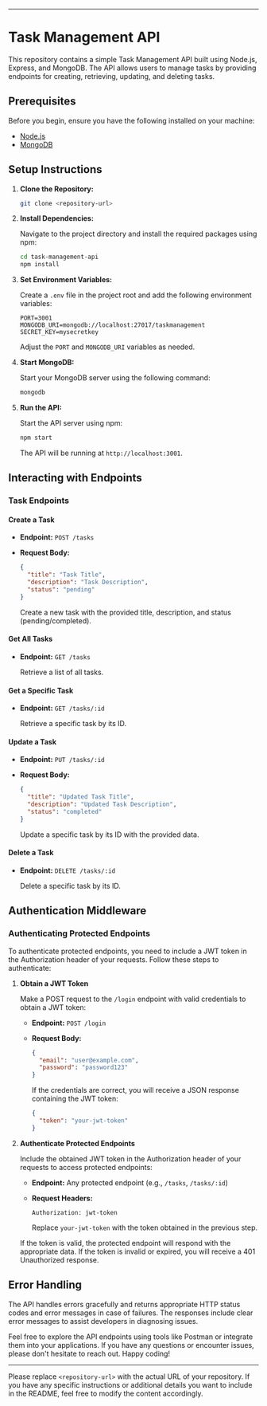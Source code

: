 
---

# Task Management API

This repository contains a simple Task Management API built using Node.js, Express, and MongoDB. The API allows users to manage tasks by providing endpoints for creating, retrieving, updating, and deleting tasks.

## Prerequisites

Before you begin, ensure you have the following installed on your machine:

- [Node.js](https://nodejs.org/en/)
- [MongoDB](https://www.mongodb.com/try/download/community)

## Setup Instructions

1. **Clone the Repository:**

   ```bash
   git clone <repository-url>
   ```

2. **Install Dependencies:**

   Navigate to the project directory and install the required packages using npm:

   ```bash
   cd task-management-api
   npm install
   ```

3. **Set Environment Variables:**

   Create a `.env` file in the project root and add the following environment variables:

   ```env
   PORT=3001
   MONGODB_URI=mongodb://localhost:27017/taskmanagement
   SECRET_KEY=mysecretkey
   ```

   Adjust the `PORT` and `MONGODB_URI` variables as needed.

4. **Start MongoDB:**

   Start your MongoDB server using the following command:

   ```bash
   mongodb
   ```

5. **Run the API:**

   Start the API server using npm:

   ```bash
   npm start
   ```

   The API will be running at `http://localhost:3001`.

## Interacting with Endpoints

### Task Endpoints

#### Create a Task

- **Endpoint:** `POST /tasks`
- **Request Body:**

  ```json
  {
    "title": "Task Title",
    "description": "Task Description",
    "status": "pending"
  }
  ```

  Create a new task with the provided title, description, and status (pending/completed).

#### Get All Tasks

- **Endpoint:** `GET /tasks`

  Retrieve a list of all tasks.

#### Get a Specific Task

- **Endpoint:** `GET /tasks/:id`

  Retrieve a specific task by its ID.

#### Update a Task

- **Endpoint:** `PUT /tasks/:id`
- **Request Body:**

  ```json
  {
    "title": "Updated Task Title",
    "description": "Updated Task Description",
    "status": "completed"
  }
  ```

  Update a specific task by its ID with the provided data.

#### Delete a Task

- **Endpoint:** `DELETE /tasks/:id`

  Delete a specific task by its ID.

## Authentication Middleware

### Authenticating Protected Endpoints

To authenticate protected endpoints, you need to include a JWT token in the Authorization header of your requests. Follow these steps to authenticate:

1. **Obtain a JWT Token**

   Make a POST request to the `/login` endpoint with valid credentials to obtain a JWT token:

   - **Endpoint:** `POST /login`
   - **Request Body:**

     ```json
     {
       "email": "user@example.com",
       "password": "password123"
     }
     ```

     If the credentials are correct, you will receive a JSON response containing the JWT token:

     ```json
     {
       "token": "your-jwt-token"
     }
     ```

2. **Authenticate Protected Endpoints**

   Include the obtained JWT token in the Authorization header of your requests to access protected endpoints:

   - **Endpoint:** Any protected endpoint (e.g., `/tasks`, `/tasks/:id`)
   - **Request Headers:**

     ```
     Authorization: jwt-token
     ```

     Replace `your-jwt-token` with the token obtained in the previous step.

   If the token is valid, the protected endpoint will respond with the appropriate data. If the token is invalid or expired, you will receive a 401 Unauthorized response.

## Error Handling

The API handles errors gracefully and returns appropriate HTTP status codes and error messages in case of failures. The responses include clear error messages to assist developers in diagnosing issues.

Feel free to explore the API endpoints using tools like Postman or integrate them into your applications. If you have any questions or encounter issues, please don't hesitate to reach out. Happy coding!

--- 

Please replace `<repository-url>` with the actual URL of your repository. If you have any specific instructions or additional details you want to include in the README, feel free to modify the content accordingly.
